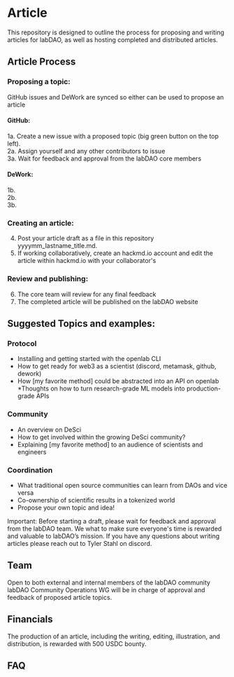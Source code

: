 # Article
This repository is designed to outline the process for proposing and writing articles for labDAO, as well as hosting completed and distributed articles. 

## Article Process 

### Proposing a topic:
GitHub issues and DeWork are synced so either can be used to propose an article
#### GitHub: 
1a. Create a new issue with a proposed topic (big green button on the top left).    
2a. Assign yourself and any other contributors to issue     
3a. Wait for feedback and approval from the labDAO core members      
#### DeWork: 
1b.     
2b.     
3b.       
### Creating an article: 
4. Post your article draft as a file in this repository yyyymm_lastname_title.md. 
5. If working collaboratively, create an hackmd.io account and edit the article within hackmd.io with your collaborator's
### Review and publishing:
6. The core team will review for any final feedback
7. The completed article will be published on the labDAO website
  
## Suggested Topics and examples: 
### Protocol 
* Installing and getting started with the openlab CLI
* How to get ready for web3 as a scientist (discord, metamask, github, dework)  
* How [my favorite method] could be abstracted into an API on openlab 
*Thoughts on how to turn research-grade ML models into production-grade APIs  
### Community 
* An overview on DeSci
* How to get involved within the growing DeSci community? 
* Explaining [my favorite method] to an audience of scientists and engineers   
### Coordination 
* What traditional open source communities can learn from DAOs and vice versa
* Co-ownership of scientific results in a tokenized world
* Propose your own topic and idea! 

Important: Before starting a draft, please wait for feedback and approval from the labDAO team. We what to make sure everyone's time is rewarded and valuable to labDAO’s mission. If you have any questions about writing articles please reach out to Tyler Stahl on discord.

## Team
Open to both external and internal members of the labDAO community   
labDAO Community Operations WG will be in charge of approval and feedback of proposed article topics. 

## Financials 
The production of an article, including the writing, editing, illustration, and distribution, 
is rewarded with 500 USDC bounty.

## FAQ
